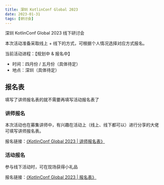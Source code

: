 ```yaml
---
title: 深圳 KotlinConf Global 2023
date: 2023-01-31
tags: [研讨会]
---
```


深圳 KotlinConf Global 2023 线下研讨会

本次活动准备采取线上 + 线下的方式，可根据个人情况选择对应方式报名。

当前活动进程：【规划中 & 报名中】
- 时间：四月份 / 五月份（具体待定）
- 地点：深圳（具体待定）

## 报名表

填写了讲师报名表的就不需要再填写活动报名表了

### 讲师报名

本次活动也在募集讲师中，有兴趣在活动上（线上、线下都可以）进行分享的大佬可填写讲师报名表。

报名链接：[《KotlinConf Global 2023 | 讲师报名表》](https://shimo.im/forms/gXqme1Jrvpt6ebqo/fill)

### 活动报名

参与线下活动时，可在现场获得小礼品

报名链接：[《KotlinConf Global 2023 | 报名表》](https://shimo.im/forms/2wAlX9Z12Jtag8AP/fill)
